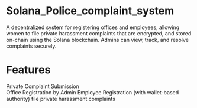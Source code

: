 # Solana_Police_complaint_system

A decentralized system for registering offices and employees, allowing women to file private harassment complaints that are encrypted,   and stored on-chain using the Solana blockchain. Admins can view, track, and resolve complaints securely.

# Features

 Private Complaint Submission   
 Office Registration by Admin
 Employee Registration (with wallet-based authority)
 file private harassment complaints

 

 

 

 

 



